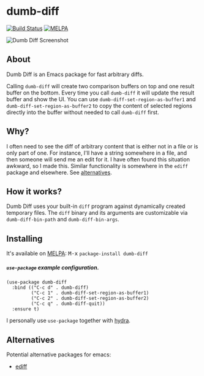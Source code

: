 # dumb-diff

[![Build Status](https://travis-ci.org/jacktasia/dumb-diff.svg?branch=master)](https://travis-ci.org/jacktasia/dumb-diff) [![MELPA](http://melpa.org/packages/dumb-diff-badge.svg)](http://melpa.org/#/dumb-diff)

![Dumb Diff Screenshot](media/screenshot.png?raw=true)

## About

Dumb Diff is an Emacs package for fast arbitrary diffs.

Calling `dumb-diff` will create two comparison buffers on top and one result buffer on the bottom. Every time you call `dumb-diff` it will update the result buffer and show the UI. You can use `dumb-diff-set-region-as-buffer1` and `dumb-diff-set-region-as-buffer2` to copy the content of selected regions directly into the buffer without needed to call `dumb-diff` first.

## Why?

I  often need to see the diff of arbitrary content that is either not in a file or is only part of one. For instance, I'll have a string somewhere in a file, and then someone will send me an edit for it. I have often found this situation awkward, so I made this. Similar functionality is somewhere in the `ediff` package and elsewhere. See [alternatives](#alternatives).

## How it works?

Dumb Diff uses your built-in `diff` program against dynamically created temporary files. The `diff` binary and its arguments are customizable via `dumb-diff-bin-path` and `dumb-diff-bin-args`.

## Installing

It's available on [MELPA](http://melpa.org/#/dumb-diff): <kbd>M-x</kbd> `package-install dumb-diff`

##### `use-package` example configuration.

    (use-package dumb-diff
      :bind (("C-c d" . dumb-diff)
             ("C-c 1" . dumb-diff-set-region-as-buffer1)
             ("C-c 2" . dumb-diff-set-region-as-buffer2)
             ("C-c q" . dumb-diff-quit))
      :ensure t)

I personally use `use-package` together with [hydra](https://github.com/abo-abo/hydra).

## Alternatives

Potential alternative packages for emacs:

* [ediff](https://www.gnu.org/software/emacs/manual/html_node/ediff/)
